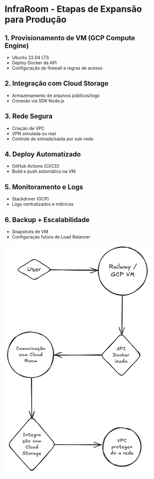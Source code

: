 # InfraRoom - Etapas de Expansão para Produção

## 1. Provisionamento de VM (GCP Compute Engine)
- Ubuntu 22.04 LTS
- Deploy Docker da API
- Configuração de firewall e regras de acesso

## 2. Integração com Cloud Storage
- Armazenamento de arquivos públicos/logs
- Conexão via SDK Node.js

## 3. Rede Segura
- Criação de VPC
- VPN simulada ou real
- Controle de entrada/saída por sub-rede

## 4. Deploy Automatizado
- GitHub Actions (CI/CD)
- Build e push automático na VM

## 5. Monitoramento e Logs
- Stackdriver (GCP)
- Logs centralizados e métricas

## 6. Backup + Escalabilidade
- Snapshots de VM
- Configuração futura de Load Balancer


![InfraRoom Architecture](./docs/infra-architecture.png)
